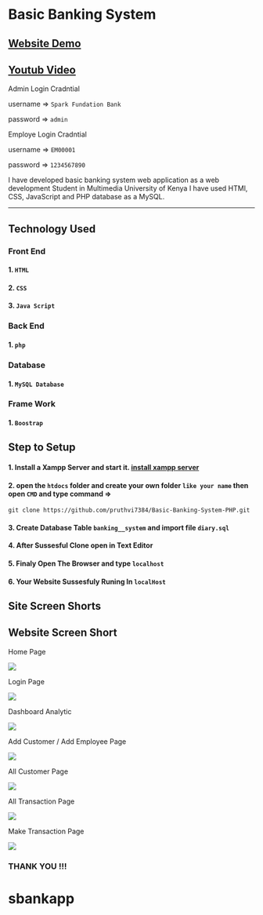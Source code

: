 # Basic Banking System
## [Website Demo](https://pruthvi7384.000webhostapp.com/)
## [Youtub Video](https://youtu.be/_NfUH89qRxk)

Admin Login Cradntial

username => `Spark Fundation Bank`

password => `admin`
    
Employe Login Cradntial

username => `EM00001`

password => `1234567890`

I have developed  basic banking system web application as a web development Student in Multimedia University of Kenya I have used HTMl, CSS, JavaScript and PHP database as a MySQL.

--------
## Technology Used

### Front End

#### 1. `HTML`
#### 2. `CSS` 
#### 3. `Java Script`
    
### Back End

#### 1. `php`
    
### Database  

#### 1. `MySQL Database`
   
### Frame Work  

#### 1. `Boostrap`
    

## Step to Setup

#### 1. Install a Xampp Server and start it. [install xampp server](https://www.apachefriends.org/index.html)
#### 2. open the `htdocs` folder and create your own folder `like your name` then open `CMD` and type command =>
    git clone https://github.com/pruthvi7384/Basic-Banking-System-PHP.git
#### 3. Create Database Table `banking__system` and import file `diary.sql`
#### 4. After Sussesful Clone open in Text Editor
#### 5. Finaly Open The Browser and type `localhost`
#### 6. Your Website Sussesfuly Runing In `localHost`

Site Screen Shorts 
-----
Website Screen Short
----
Home Page

<img src="https://github.com/pruthvi7384/Basic-Banking-System-PHP/blob/master/Site__Screen__Shorts/img1.png">

Login Page

<img src="https://github.com/pruthvi7384/Basic-Banking-System-PHP/blob/master/Site__Screen__Shorts/img2.png">

Dashboard Analytic

<img src="https://github.com/pruthvi7384/Basic-Banking-System-PHP/blob/master/Site__Screen__Shorts/img3.png">

Add Customer / Add Employee Page

<img src="https://github.com/pruthvi7384/Basic-Banking-System-PHP/blob/master/Site__Screen__Shorts/img4.png">

All Customer Page

<img src="https://github.com/pruthvi7384/Basic-Banking-System-PHP/blob/master/Site__Screen__Shorts/img5.png">

All Transaction Page

<img src="https://github.com/pruthvi7384/Basic-Banking-System-PHP/blob/master/Site__Screen__Shorts/img6.png">

Make Transaction Page

<img src="https://github.com/pruthvi7384/Basic-Banking-System-PHP/blob/master/Site__Screen__Shorts/img7.png">


### THANK YOU !!!
# sbankapp
